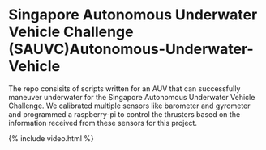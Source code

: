 # Singapore Autonomous Underwater Vehicle Challenge (SAUVC)Autonomous-Underwater-Vehicle

The repo consisits of scripts written for an AUV that can successfully maneuver underwater for the Singapore
Autonomous Underwater Vehicle Challenge. We calibrated multiple sensors like barometer and gyrometer and programmed a raspberry-pi to
control the thrusters based on the information received from these sensors for this project.

{% include video.html %} 
